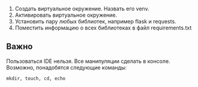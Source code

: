 1. Создать виртуальное окружение. Назвать его venv.
2. Активировать виртуальное окружение.
3. Установить пару любых библиотек, например flask и requests.
4. Поместить информацию о всех библиотеках в файл requirements.txt

## Важно 

Пользоваться IDE нельзя. Все манипуляции сделать в консоле. Возможно, понадобятся следующие команды:

```
mkdir, touch, cd, echo
```